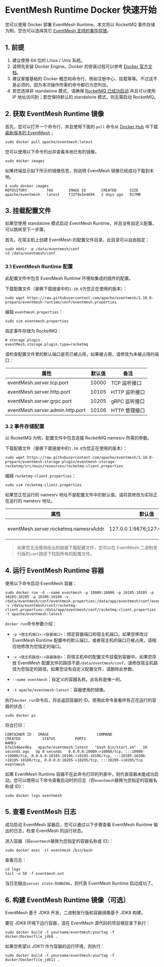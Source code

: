 # EventMesh Runtime Docker 快速开始

您可以使用 Docker 部署 EventMesh Runtime。本文将以 RocketMQ 事件存储为例，您也可以选择其它 [EventMesh 支持的事件存储](https://github.com/apache/eventmesh/tree/master/eventmesh-storage-plugin)。

## 1. 前提

1. 建议使用 64 位的 Linux / Unix 系统。
2. 请预先安装 Docker Engine。Docker 的安装过程可以参考 [Docker 官方文档](https://docs.docker.com/engine/install/)。
3. 建议掌握基础的 Docker 概念和命令行，例如注册中心、挂载等等。不过这不是必须的，因为本次操作所需的命令都已为您列出。
4. 若您选择非 standalone 模式，请确保 [RocketMQ 已成功启动](https://rocketmq.apache.org/docs/quick-start/) 并且可以使用 IP 地址访问到；若您保持默认的 standalone 模式，则无需启动 RocketMQ。

## 2. 获取 EventMesh Runtime 镜像

首先，您可以打开一个命令行，并且使用下面的 `pull` 命令从 [Docker Hub](https://hub.docker.com/r/apache/eventmesh/tags) 中下载 [最新版本的 EventMesh](https://eventmesh.apache.org/events/release-notes/) 。

```shell
sudo docker pull apache/eventmesh:latest
```

您可以使用以下命令列出并查看本地已有的镜像。

```shell
sudo docker images
```

如果终端显示如下所示的镜像信息，则说明 EventMesh 镜像已经成功下载到本地。

```shell
$ sudo docker images
REPOSITORY         TAG       IMAGE ID       CREATED      SIZE
apache/eventmesh   latest    f32f9e5e4694   2 days ago   917MB
```

## 3. 挂载配置文件

如果您使用 standalone 模式启动 EventMesh Runtime，并且没有自定义配置，可以跳转至下一步骤。

首先，在宿主机上创建 EventMesh 的配置文件目录。此目录可以自由指定：

```shell
sudo mkdir -p /data/eventmesh/conf
cd /data/eventmesh/conf
```

### 3.1 EventMesh Runtime 配置

此配置文件中包含 EventMesh Runtime 环境和集成的插件的配置。

下载配置文件（替换下载链接中的`1.10.0`为您正在使用的版本）：

```shell
sudo wget https://raw.githubusercontent.com/apache/eventmesh/1.10.0-prepare/eventmesh-runtime/conf/eventmesh.properties
```

编辑 `eventmesh.properties`：

```shell
sudo vim eventmesh.properties
```

指定事件存储为 RocketMQ：

```properties
# storage plugin
eventMesh.storage.plugin.type=rocketmq
```

请检查配置文件里的默认端口是否已被占用，如果被占用，请修改为未被占用的端口：

| 属性                             | 默认值 | 备注          |
| -------------------------------- | ------ | ------------- |
| eventMesh.server.tcp.port        | 10000  | TCP 监听接口  |
| eventMesh.server.http.port       | 10105  | HTTP 监听接口 |
| eventMesh.server.grpc.port       | 10205  | gRPC 监听接口 |
| eventMesh.server.admin.http.port | 10106  | HTTP 管理接口 |

### 3.2 事件存储配置

以 RocketMQ 为例，配置文件中包含连接 RocketMQ namesrv 所需的参数。

下载配置文件（替换下载链接中的`1.10.0`为您正在使用的版本）：

```shell
sudo wget https://raw.githubusercontent.com/apache/eventmesh/1.10.0-prepare/eventmesh-storage-plugin/eventmesh-storage-rocketmq/src/main/resources/rocketmq-client.properties
```

编辑 `rocketmq-client.properties`：

```shell
sudo vim rocketmq-client.properties
```

如果您正在运行的 namesrv 地址不是配置文件中的默认值，请将其修改为实际正在运行的 namesrv 地址。

| 属性                                  | 默认值                        | 备注                     |
| ------------------------------------- | ----------------------------- | ------------------------ |
| eventMesh.server.rocketmq.namesrvAddr | 127.0.0.1:9876;127.0.0.1:9876 | RocketMQ namesrv address |

>如果您无法使用给出的链接下载配置文件，您可以在 EventMesh 二进制发行版的`conf`路径下找到所有的配置文件。

## 4. 运行 EventMesh Runtime 容器

使用以下命令启动 EventMesh 容器：

```shell
sudo docker run -d --name eventmesh -p 10000:10000 -p 10105:10105 -p 10205:10205 -p 10106:10106 -v /data/eventmesh/conf/eventmesh.properties:/data/app/eventmesh/conf/eventmesh.properties -v /data/eventmesh/conf/rocketmq-client.properties:/data/app/eventmesh/conf/rocketmq-client.properties -t apache/eventmesh:latest
```

`docker run`命令参数介绍：

- `-p <宿主机端口>:<容器端口>`：绑定容器端口和宿主机端口。如果您修改过 EventMesh Runtime 配置中的默认端口，或者宿主机的端口已被占用，请相应地修改为您指定的端口。

- `-v <宿主机路径>:<容器路径>`：将宿主机中的配置文件挂载到容器中。如果您存放 EventMesh 配置文件的路径不是`/data/eventmesh/conf`，请修改宿主机路径为您指定的路径。如果您没有自定义配置文件，请删除此参数。
- `--name eventmesh`：自定义的容器名称。此名称是唯一的。
- `-t apache/eventmesh:latest`：容器使用的镜像。

执行`docker run`命令后，将会返回容器的 ID。使用此命令查看所有正在运行的容器的状态：

```shell
sudo docker ps
```

将会打印：

```shell
CONTAINER ID   IMAGE                      COMMAND               CREATED          STATUS         PORTS                                                                                                                                                                 NAMES
b7a1546ee96a   apache/eventmesh:latest   "bash bin/start.sh"   10 seconds ago   Up 8 seconds   0.0.0.0:10000->10000/tcp, :::10000->10000/tcp, 0.0.0.0:10105-10106->10105-10106/tcp, :::10105-10106->10105-10106/tcp, 0.0.0.0:10205->10205/tcp, :::10205->10205/tcp   eventmesh
```

如果 EventMesh Runtime 容器不在此命令打印的列表中，则代表容器未能成功启动。您可以使用以下命令查看启动时的日志（将`eventmesh`替换为您指定的容器名称或 ID）：

```shell
sudo docker logs eventmesh
```

## 5. 查看 EventMesh 日志

成功启动 EventMesh 容器后，您可以通过以下步骤查看 EventMesh Runtime 输出的日志，检查 EventMesh 的运行状态。

进入容器（将`eventmesh`替换为您指定的容器名称或 ID）：

```shell
sudo docker exec -it eventmesh /bin/bash
```

查看日志：

```shell
cd logs
tail -n 50 -f eventmesh.out
```

当日志输出`server state:RUNNING`，则代表 EventMesh Runtime 启动成功了。

## 6. 构建 EventMesh Runtime 镜像（可选）

EventMesh 基于 JDK8 开发，二进制发行版和容器镜像基于 JDK8 构建。

要在 JDK8 环境下运行容器，请在 EventMesh 源代码的项目根目录下执行：

```shell
sudo docker build -t yourname/eventmesh:yourtag -f docker/Dockerfile_jdk8 .
```

如果您希望以 JDK11 作为容器的运行环境，则执行：

```shell
sudo docker build -t yourname/eventmesh:yourtag -f docker/Dockerfile_jdk11 .
```
